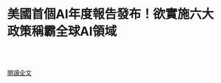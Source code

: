 # 美國首個AI年度報告發布！欲實施六大政策稱霸全球AI領域

<!--more-->
<!--322-->
<br><br/>


[閱讀全文](https://mp.weixin.qq.com/s?__biz=MzU0MDY1MTQwNA==&mid=2247531997&idx=1&sn=bc35b50795c6449e840b81bccff2617f&chksm=fb37c73ecc404e28a47aec5184f7813760e75996ad9236b73a80adc1da09513e8923bbbe52eb&scene=21#wechat_redirect)
